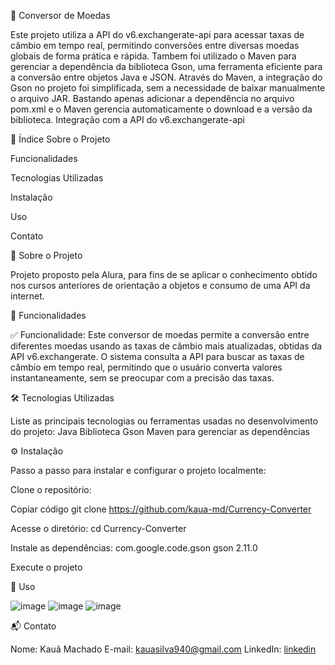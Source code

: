 🚀 Conversor de Moedas

Este projeto utiliza a API do v6.exchangerate-api para acessar taxas de câmbio em tempo real, permitindo conversões entre diversas moedas globais de forma prática e rápida.
Tambem foi utilizado o Maven para gerenciar a dependência da biblioteca Gson, uma ferramenta eficiente para a conversão entre objetos Java e JSON.
Através do Maven, a integração do Gson no projeto foi simplificada, sem a necessidade de baixar manualmente o arquivo JAR. Bastando apenas adicionar a dependência no arquivo pom.xml e o Maven gerencia automaticamente o download e a versão da biblioteca.
Integração com a API do v6.exchangerate-api


📝 Índice
Sobre o Projeto

Funcionalidades

Tecnologias Utilizadas

Instalação

Uso


Contato

📖 Sobre o Projeto

Projeto proposto pela Alura, para fins de se aplicar o conhecimento obtido nos cursos anteriores de orientação a objetos e consumo de uma API da internet.

🌟 Funcionalidades

✅ Funcionalidade: Este conversor de moedas permite a conversão entre diferentes moedas usando as taxas de câmbio mais atualizadas, obtidas da API v6.exchangerate.
O sistema consulta a API para buscar as taxas de câmbio em tempo real, permitindo que o usuário converta valores instantaneamente, sem se preocupar com a precisão das taxas.

🛠️ Tecnologias Utilizadas

Liste as principais tecnologias ou ferramentas usadas no desenvolvimento do projeto:
Java
Biblioteca Gson
Maven para gerenciar as dependências

⚙️ Instalação

Passo a passo para instalar e configurar o projeto localmente:

Clone o repositório:

Copiar código
git clone https://github.com/kaua-md/Currency-Converter

Acesse o diretório:
cd Currency-Converter

Instale as dependências:
<dependency>
    <groupId>com.google.code.gson</groupId>
    <artifactId>gson</artifactId>
    <version>2.11.0</version>
</dependency>

Execute o projeto

🚀 Uso

![image](https://github.com/user-attachments/assets/4171803a-7557-46c9-9d4f-dbe670d1405f)
![image](https://github.com/user-attachments/assets/3fc2d736-1c56-443d-a5bf-c3c4e3347b28)
![image](https://github.com/user-attachments/assets/52a120ea-1462-44f2-8dc3-1ad83cb53982)

📬 Contato

Nome: Kauã Machado
E-mail: kauasilva940@gmail.com
LinkedIn: [linkedin](https://www.linkedin.com/in/kau%C3%A3-machado/)

